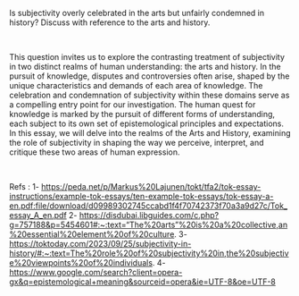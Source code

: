
Is subjectivity overly celebrated in the arts but unfairly condemned in history? Discuss with reference to the arts and history.

<br>

This question invites us to explore the contrasting treatment of subjectivity in two distinct realms of human understanding: the arts and history. In the pursuit of knowledge, disputes and controversies often arise, shaped by the unique characteristics and demands of each area of knowledge. The celebration and condemnation of subjectivity within these domains serve as a compelling entry point for our investigation. The human quest for knowledge is marked by the pursuit of different forms of understanding, each subject to its own set of epistemological principles and expectations. In this essay, we will delve into the realms of the Arts and History, examining the role of subjectivity in shaping the way we perceive, interpret, and critique these two areas of human expression. 

<br>

Refs : 
1- https://peda.net/p/Markus%20Lajunen/tokt/tfa2/tok-essay-instructions/example-tok-essays/ten-example-tok-essays/tok-essay-a-en.pdf:file/download/d09989302745ccabd1f4f70742373f70a3a9d27c/Tok_essay_A_en.pdf
2- https://disdubai.libguides.com/c.php?g=757188&p=5454601#:~:text=“The%20arts”%20is%20a%20collective,an%20essential%20element%20of%20culture.
3- https://toktoday.com/2023/09/25/subjectivity-in-history/#:~:text=The%20role%20of%20subjectivity%20in,the%20subjective%20viewpoints%20of%20individuals.
4- https://www.google.com/search?client=opera-gx&q=epistemological+meaning&sourceid=opera&ie=UTF-8&oe=UTF-8






















